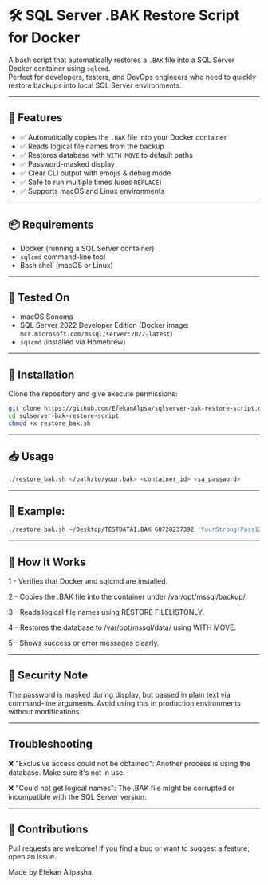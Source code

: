 # 🛠️ SQL Server .BAK Restore Script for Docker

A bash script that automatically restores a `.BAK` file into a SQL Server Docker container using `sqlcmd`.  
Perfect for developers, testers, and DevOps engineers who need to quickly restore backups into local SQL Server environments.

---

## 🚀 Features

- ✅ Automatically copies the `.BAK` file into your Docker container
- ✅ Reads logical file names from the backup
- ✅ Restores database with `WITH MOVE` to default paths
- ✅ Password-masked display
- ✅ Clear CLI output with emojis & debug mode
- ✅ Safe to run multiple times (uses `REPLACE`)
- ✅ Supports macOS and Linux environments

---

## 📦 Requirements

- Docker (running a SQL Server container)
- `sqlcmd` command-line tool
- Bash shell (macOS or Linux)

---

## 🧪 Tested On

- macOS Sonoma
- SQL Server 2022 Developer Edition (Docker image: `mcr.microsoft.com/mssql/server:2022-latest`)
- `sqlcmd` (installed via Homebrew)

---

## 🔧 Installation

Clone the repository and give execute permissions:

```bash
git clone https://github.com/EfekanAlpsa/sqlserver-bak-restore-script.git
cd sqlserver-bak-restore-script
chmod +x restore_bak.sh
```

---

## 📥 Usage

```bash
./restore_bak.sh </path/to/your.bak> <container_id> <sa_password>
```

---

## 🧾 Example:

```bash
./restore_bak.sh ~/Desktop/TESTDATA1.BAK 68728237392 'YourStrong!Pass123'
```

---

## 🧠 How It Works

1 - Verifies that Docker and sqlcmd are installed.

2 - Copies the .BAK file into the container under /var/opt/mssql/backup/.

3 - Reads logical file names using RESTORE FILELISTONLY.

4 - Restores the database to /var/opt/mssql/data/ using WITH MOVE.

5 - Shows success or error messages clearly.

---

## 🔐 Security Note

The password is masked during display, but passed in plain text via command-line arguments.
Avoid using this in production environments without modifications.

---

## Troubleshooting

❌ "Exclusive access could not be obtained": Another process is using the database. Make sure it's not in use.

❌ "Could not get logical names": The .BAK file might be corrupted or incompatible with the SQL Server version.

---

## 🤝 Contributions

Pull requests are welcome!
If you find a bug or want to suggest a feature, open an issue.


Made by Efekan Alipasha.
